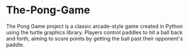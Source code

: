 # The-Pong-Game
The Pong Game project is a classic arcade-style game created in Python using the turtle graphics library. Players control paddles to hit a ball back and forth, aiming to score points by getting the ball past their opponent's paddle. 
